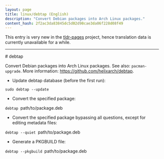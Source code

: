 ```yaml
---
layout: page
title: linux/debtap (English)
description: "Convert Debian packages into Arch Linux packages."
content_hash: 2f2ac3da83845dc5d02d98cae3da06f228d08f49
---
```


This entry is very new in the [tldr-pages](https://github.com/tldr-pages/tldr) project, hence translation data is currently unavailable for a while.

<hr># debtap

Convert Debian packages into Arch Linux packages.
See also: `pacman-upgrade`.
More information: <https://github.com/helixarch/debtap>.

- Update debtap database (before the first run):

`sudo debtap --update`

- Convert the specified package:

`debtap `<span class="tldr-var badge badge-pill bg-dark-lm bg-white-dm text-white-lm text-dark-dm font-weight-bold">path/to/package.deb</span>

- Convert the specified package bypassing all questions, except for editing metadata files:

`debtap --quiet `<span class="tldr-var badge badge-pill bg-dark-lm bg-white-dm text-white-lm text-dark-dm font-weight-bold">path/to/package.deb</span>

- Generate a PKGBUILD file:

`debtap --pkgbuild `<span class="tldr-var badge badge-pill bg-dark-lm bg-white-dm text-white-lm text-dark-dm font-weight-bold">path/to/package.deb</span>
